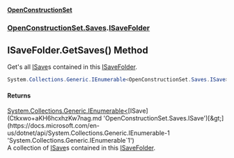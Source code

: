 #### [OpenConstructionSet](index.md 'index')
### [OpenConstructionSet.Saves](index.md#OpenConstructionSet_Saves 'OpenConstructionSet.Saves').[ISaveFolder](Q5PPvALVIWjU3U3wpHjR3A.md 'OpenConstructionSet.Saves.ISaveFolder')
## ISaveFolder.GetSaves() Method
Get's all [ISave](Ctkxwo+aKH6hcxhzKw7nag.md 'OpenConstructionSet.Saves.ISave')s contained in this [ISaveFolder](Q5PPvALVIWjU3U3wpHjR3A.md 'OpenConstructionSet.Saves.ISaveFolder').  
```csharp
System.Collections.Generic.IEnumerable<OpenConstructionSet.Saves.ISave> GetSaves();
```
#### Returns
[System.Collections.Generic.IEnumerable&lt;](https://docs.microsoft.com/en-us/dotnet/api/System.Collections.Generic.IEnumerable-1 'System.Collections.Generic.IEnumerable`1')[ISave](Ctkxwo+aKH6hcxhzKw7nag.md 'OpenConstructionSet.Saves.ISave')[&gt;](https://docs.microsoft.com/en-us/dotnet/api/System.Collections.Generic.IEnumerable-1 'System.Collections.Generic.IEnumerable`1')  
A collection of [ISave](Ctkxwo+aKH6hcxhzKw7nag.md 'OpenConstructionSet.Saves.ISave')s contained in this [ISaveFolder](Q5PPvALVIWjU3U3wpHjR3A.md 'OpenConstructionSet.Saves.ISaveFolder').
